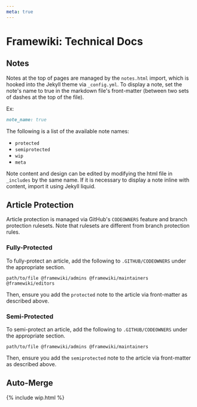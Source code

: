 ```yaml
---
meta: true
---
```

# Framewiki: Technical Docs
## Notes
Notes at the top of pages are managed by the `notes.html` import, which is hooked into the Jekyll theme via `_config.yml`. To display a note, set the note's name to true in the markdown file's front-matter (between two sets of  dashes at the top of the file). 

Ex:
```md
note_name: true
```

The following is a list of the available note names:
- `protected`
- `semiprotected`
- `wip`
- `meta`

Note content and design can be edited by modifying the html file in `_includes` by the same name. If it is necessary to display a note inline with content, import it using Jekyll liquid.

## Article Protection
Article protection is managed via GitHub's `CODEOWNERS` feature and branch protection rulesets. Note that rulesets are different from branch protection rules.

### Fully-Protected
To fully-protect an article, add the following to `.GITHUB/CODEOWNERS` under the appropriate section.
```
path/to/file @framewiki/admins @framewiki/maintainers @framewiki/editors
```

Then, ensure you add the `protected` note to the article via front-matter as described above.

### Semi-Protected
To semi-protect an article, add the following to `.GITHUB/CODEOWNERS` under the appropriate section.
```
path/to/file @framewiki/admins @framewiki/maintainers
```

Then, ensure you add the `semiprotected` note to the article via front-matter as described above.

## Auto-Merge
{% include wip.html %}